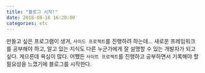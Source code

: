 ```yaml
---
title: "블로그 시작!"
date: 2018-08-16 16:20:00
categories: etc
---
```


만들고 싶은 프로그램이 생겨, `사이드 프로젝트`를 진행하려 하는데...
새로운 프레임워크를 공부해야 하고, 알고 있는 지식도 다른 누군가에게 잘 설명할 수 있는 개발자가 되고 싶다.
게으른데 욕심이 많다. 어쨌든 `사이트 프로젝트`를 진행하고 공부하면서 기록해야 할 필요성을 느꼈기에
블로그를 시작한다.
